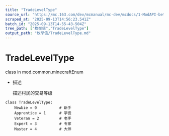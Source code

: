 ```yaml
---
title: "TradeLevelType"
source_url: "https://mc.163.com/dev/mcmanual/mc-dev/mcdocs/1-ModAPI-beta/%E6%9E%9A%E4%B8%BE%E5%80%BC/TradeLevelType.html"
scraped_at: "2025-09-13T14:56:23.541Z"
batch_id: "2025-09-13T14-55-43-504Z"
tree_path: ["枚举值","TradeLevelType"]
output_path: "枚举值/TradeLevelType.md"
---
```


#  TradeLevelType

class in mod.common.minecraftEnum

*   描述
    
    描述村民的交易等级
    

```
class TradeLevelType:
	Newbie = 0  		# 新手
	Apprentice = 1  	# 学徒
	Veteran = 2  		# 老手
	Expert = 3  		# 专家
	Master = 4 			# 大师


```